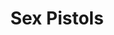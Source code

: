 ---
title: "Sex Pistols"
summary: "The most famous band of the late 70s British punk scene. Their rebellious image combined with a commercial sound created some of the most memorable moments of the 70s - both musical and otherwise. Line-up: Johnny Rotten , Steve Jones , Glen Matlock and Paul Cook . In February 1977, Matlock was replaced by Sid Vicious . The band effectively split up after their 1978 US tour, although Jones and Cook continued to record under the name for another year or so. The original line-up reformed in 1996 for a series of concert tours, and has played live shows off and on since then, and released live recordings. For copyrights to the band, see ."
image: "sex-pistols.jpg"
---